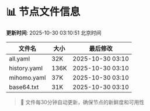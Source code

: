 # 📊 节点文件信息

**更新时间**: 2025-10-30 03:10:51 北京时间

| 文件名 | 大小 | 最后修改 |
|--------|------|----------|
| all.yaml | 32K | 2025-10-30 03:10 |
| history.yaml | 136K | 2025-10-30 03:10 |
| mihomo.yaml | 37K | 2025-10-30 03:10 |
| base64.txt | 31K | 2025-10-30 03:10 |

> 🔄 文件每30分钟自动更新，确保节点的新鲜度和可用性
